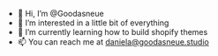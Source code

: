 - 👋 Hi, I’m @Goodasneue
- 👀 I’m interested in a little bit of everything
- 🌱 I’m currently learning how to build shopify themes
- 📫 You can reach me at daniela@goodasneue.studio
